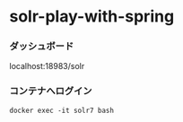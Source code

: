 # solr-play-with-spring
### ダッシュボード
localhost:18983/solr
### コンテナへログイン
`docker exec -it solr7 bash`
